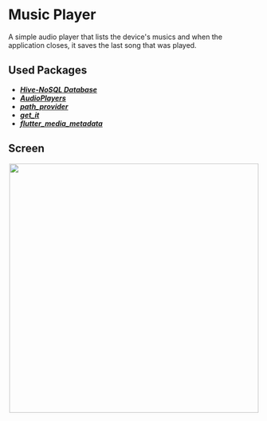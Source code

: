 # Music Player

A simple audio player that lists the device's musics and when the application closes, it saves the last song that was played.

## Used Packages
* [***Hive-NoSQL Database***](https://pub.dev/packages/hive)
* [***AudioPlayers***](https://pub.dev/packages/audioplayers)
* [***path_provider***](https://pub.dev/packages/path_provider#path_provider)
* [***get_it***](https://pub.dev/packages/get_it)
* [***flutter_media_metadata***](https://pub.dev/packages/flutter_media_metadata)
## Screen
<p align="center">
    <img src="https://drive.google.com/uc?export=view&id=1-13cuwJxQqjUEw2NTE7V7qynLfcc2Btk" height="500"/>
</p>
